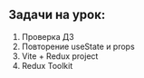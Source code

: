 ## Задачи на урок:

1. Проверка ДЗ
2. Повторение useState и props
3. Vite + Redux project
4. Redux Toolkit